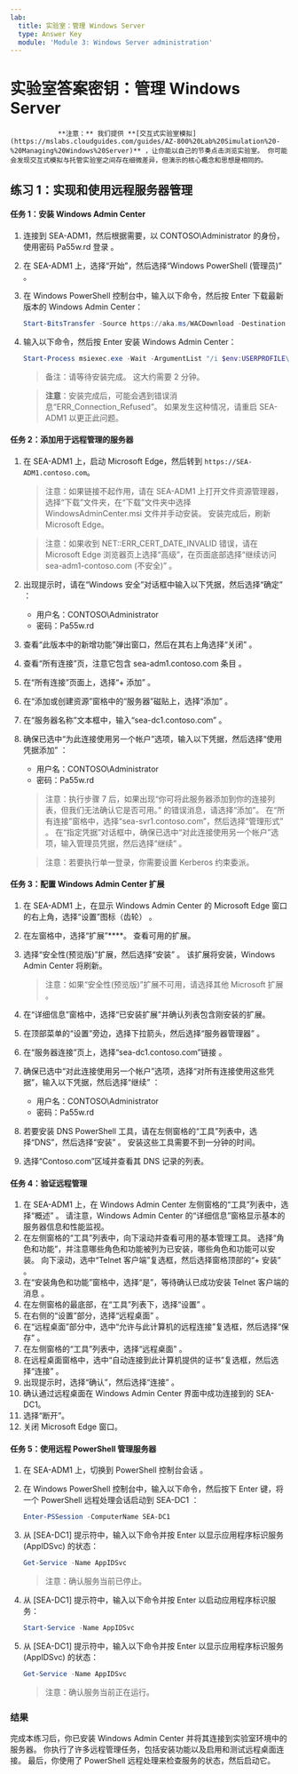 ```yaml
---
lab:
  title: 实验室：管理 Windows Server
  type: Answer Key
  module: 'Module 3: Windows Server administration'
---
```


# 实验室答案密钥：管理 Windows Server

                **注意：** 我们提供 **[交互式实验室模拟](https://mslabs.cloudguides.com/guides/AZ-800%20Lab%20Simulation%20-%20Managing%20Windows%20Server)** ，让你能以自己的节奏点击浏览实验室。 你可能会发现交互式模拟与托管实验室之间存在细微差异，但演示的核心概念和思想是相同的。 

## 练习 1：实现和使用远程服务器管理

#### 任务 1：安装 Windows Admin Center

1. 连接到 SEA-ADM1，然后根据需要，以 CONTOSO\Administrator 的身份，使用密码 Pa55w.rd 登录  。
1. 在 SEA-ADM1 上，选择“开始”，然后选择“Windows PowerShell (管理员)”  。
1. 在 Windows PowerShell 控制台中，输入以下命令，然后按 Enter 下载最新版本的 Windows Admin Center：
    
   ```powershell
   Start-BitsTransfer -Source https://aka.ms/WACDownload -Destination "$env:USERPROFILE\Downloads\WindowsAdminCenter.msi"
   ```
1. 输入以下命令，然后按 Enter 安装 Windows Admin Center：
    
   ```powershell
   Start-Process msiexec.exe -Wait -ArgumentList "/i $env:USERPROFILE\Downloads\WindowsAdminCenter.msi /qn /L*v log.txt REGISTRY_REDIRECT_PORT_80=1 SME_PORT=443 SSL_CERTIFICATE_OPTION=generate"
   ```

   > 备注：请等待安装完成。 这大约需要 2 分钟。
   
   > **注意**：安装完成后，可能会遇到错误消息“ERR_Connection_Refused”。 如果发生这种情况，请重启 SEA-ADM1 以更正此问题。

#### 任务 2：添加用于远程管理的服务器

1. 在 SEA-ADM1 上，启动 Microsoft Edge，然后转到 `https://SEA-ADM1.contoso.com`。

   >注意：如果链接不起作用，请在 SEA-ADM1 上打开文件资源管理器，选择“下载”文件夹，在“下载”文件夹中选择 WindowsAdminCenter.msi 文件并手动安装。 安装完成后，刷新 Microsoft Edge。

   >注意：如果收到 NET::ERR_CERT_DATE_INVALID 错误，请在 Microsoft Edge 浏览器页上选择“高级”，在页面底部选择“继续访问 sea-adm1-contoso.com (不安全)” 。

2. 出现提示时，请在“Windows 安全”对话框中输入以下凭据，然后选择“确定” ：

   - 用户名：CONTOSO\Administrator
   - 密码：Pa55w.rd

3. 查看“此版本中的新增功能”弹出窗口，然后在其右上角选择“关闭” 。
4. 查看“所有连接”页，注意它包含 sea-adm1.contoso.com 条目 。 
5. 在“所有连接”页面上，选择“+ 添加” 。 
6. 在“添加或创建资源”窗格中的“服务器”磁贴上，选择“添加” 。
7. 在“服务器名称”文本框中，输入“sea-dc1.contoso.com” 。
8. 确保已选中“为此连接使用另一个帐户”选项，输入以下凭据，然后选择“使用凭据添加” ：

   - 用户名：CONTOSO\Administrator
   - 密码：Pa55w.rd

   > 注意：执行步骤 7 后，如果出现“你可将此服务器添加到你的连接列表，但我们无法确认它是否可用。”  的错误消息，请选择“添加”。 在“所有连接”窗格中，选择“sea-svr1.contoso.com”，然后选择“管理形式” 。 在“指定凭据”对话框中，确保已选中“对此连接使用另一个帐户”选项，输入管理员凭据，然后选择“继续”  。

   > 注意：若要执行单一登录，你需要设置 Kerberos 约束委派。

#### 任务 3：配置 Windows Admin Center 扩展

1. 在 SEA-ADM1 上，在显示 Windows Admin Center 的 Microsoft Edge 窗口的右上角，选择“设置”图标（齿轮） 。
1. 在左窗格中，选择“扩展”****。 查看可用的扩展。
1. 选择“安全性(预览版)”扩展，然后选择“安装” 。 该扩展将安装，Windows Admin Center 将刷新。

   > 注意：如果“安全性(预览版)”扩展不可用，请选择其他 Microsoft 扩展 。

1. 在“详细信息”窗格中，选择“已安装扩展”并确认列表包含刚安装的扩展。
1. 在顶部菜单的“设置”旁边，选择下拉箭头，然后选择“服务器管理器” 。
1. 在“服务器连接”页上，选择“sea-dc1.contoso.com”链接 。
1. 确保已选中“对此连接使用另一个帐户”选项，选择“对所有连接使用这些凭据”，输入以下凭据，然后选择“继续”  ：

   - 用户名：CONTOSO\Administrator
   - 密码：Pa55w.rd

1. 若要安装 DNS PowerShell 工具，请在左侧窗格的“工具”列表中，选择“DNS”，然后选择“安装”  。 安装这些工具需要不到一分钟的时间。
1. 选择“Contoso.com”区域并查看其 DNS 记录的列表。

#### 任务 4：验证远程管理

1. 在 SEA-ADM1 上，在 Windows Admin Center 左侧窗格的“工具”列表中，选择“概述”  。 请注意，Windows Admin Center 的“详细信息”窗格显示基本的服务器信息和性能监视。
1. 在左侧窗格的“工具”列表中，向下滚动并查看可用的基本管理工具。 选择“角色和功能”，并注意哪些角色和功能被列为已安装，哪些角色和功能可以安装。 向下滚动，选中“Telnet 客户端”复选框，然后选择窗格顶部的“+ 安装” 。
1. 在“安装角色和功能”窗格中，选择“是”，等待确认已成功安装 Telnet 客户端的消息 。
1. 在左侧窗格的最底部，在“工具”列表下，选择“设置” 。
1. 在右侧的“设置”部分，选择“远程桌面” 。
1. 在“远程桌面”部分中，选中“允许与此计算机的远程连接”复选框，然后选择“保存”  。
1. 在左侧窗格的“工具”列表中，选择“远程桌面” 。
1. 在远程桌面窗格中，选中“自动连接到此计算机提供的证书”复选框，然后选择“连接” 。
1. 出现提示时，选择“确认”，然后选择“连接” 。
1. 确认通过远程桌面在 Windows Admin Center 界面中成功连接到的 SEA-DC1。
1. 选择“断开”。
1. 关闭 Microsoft Edge 窗口。

#### 任务 5：使用远程 PowerShell 管理服务器

1. 在 SEA-ADM1 上，切换到 PowerShell 控制台会话 。 
1. 在 Windows PowerShell 控制台中，输入以下命令，然后按下 Enter 键，将一个 PowerShell 远程处理会话启动到 SEA-DC1 ：

   ```powershell
   Enter-PSSession -ComputerName SEA-DC1
   ```
1. 从 [SEA-DC1] 提示符中，输入以下命令并按 Enter 以显示应用程序标识服务 (AppIDSvc) 的状态：

   ```powershell
   Get-Service -Name AppIDSvc
   ```

   > 注意：确认服务当前已停止。

1. 从 [SEA-DC1] 提示符中，输入以下命令并按 Enter 以启动应用程序标识服务：

   ```powershell
   Start-Service -Name AppIDSvc
   ```
1. 从 [SEA-DC1] 提示符中，输入以下命令并按 Enter 以显示应用程序标识服务 (AppIDSvc) 的状态：

   ```powershell
   Get-Service -Name AppIDSvc
   ```

   > 注意：确认服务当前正在运行。

### 结果

完成本练习后，你已安装 Windows Admin Center 并将其连接到实验室环境中的服务器。 你执行了许多远程管理任务，包括安装功能以及启用和测试远程桌面连接。 最后，你使用了 PowerShell 远程处理来检查服务的状态，然后启动它。
